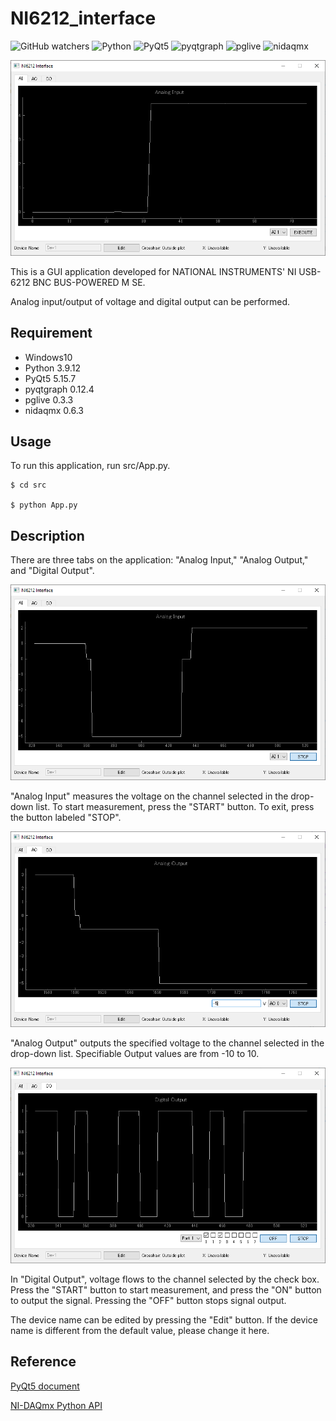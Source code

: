 # NI6212_interface
![GitHub watchers](https://img.shields.io/github/watchers/OIST-EQuIP/NI6212_interface?style=social)
![Python](https://img.shields.io/badge/python-v3.9.12-007396.svg?logo=python&style=popout)
![PyQt5](https://img.shields.io/badge/PyQt5-v5.15.7-007396.svg?logo=python&style=popout)
![pyqtgraph](https://img.shields.io/badge/pyqtgraph-v0.12.4-007396.svg?logo=python&style=popout)
![pglive](https://img.shields.io/badge/pglive-v0.3.3-007396.svg?logo=python&style=popout)
![nidaqmx](https://img.shields.io/badge/nidaqmx-v0.6.3-44A833.svg?style=popout)

![image](https://github.com/OIST-EQuIP/NI6212_interface/blob/main/img/Capture.PNG)

This is a GUI application developed for NATIONAL INSTRUMENTS' NI USB-6212 BNC BUS-POWERED M SE.

Analog input/output of voltage and digital output can be performed.

## Requirement
- Windows10
- Python 3.9.12
- PyQt5 5.15.7
- pyqtgraph 0.12.4
- pglive 0.3.3
- nidaqmx 0.6.3

## Usage
To run this application, run src/App.py.

```
$ cd src

$ python App.py
```

## Description

There are three tabs on the application: "Analog Input," "Analog Output," and "Digital Output".

![image](https://github.com/OIST-EQuIP/NI6212_interface/blob/main/img/AI.PNG)

"Analog Input" measures the voltage on the channel selected in the drop-down list.
To start measurement, press the "START" button. To exit, press the button labeled "STOP".

![image](https://github.com/OIST-EQuIP/NI6212_interface/blob/main/img/AO.PNG)

"Analog Output" outputs the specified voltage to the channel selected in the drop-down list.
Specifiable Output values are from -10 to 10.

![image](https://github.com/OIST-EQuIP/NI6212_interface/blob/main/img/DO.PNG)

In "Digital Output", voltage flows to the channel selected by the check box.
Press the "START" button to start measurement, and press the "ON" button to output the signal. Pressing the "OFF" button stops signal output.

The device name can be edited by pressing the "Edit" button.
If the device name is different from the default value, please change it here.

## Reference
[PyQt5 document](https://pythonspot.com/pyqt5/)

[NI-DAQmx Python API](https://nidaqmx-python.readthedocs.io/en/latest/)